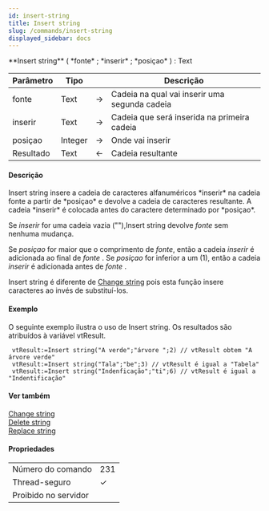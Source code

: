 ```yaml
---
id: insert-string
title: Insert string
slug: /commands/insert-string
displayed_sidebar: docs
---
```


<!--REF #_command_.Insert string.Syntax-->**Insert string** ( *fonte* ; *inserir* ; *posiçao* ) : Text<!-- END REF-->
<!--REF #_command_.Insert string.Params-->
| Parâmetro | Tipo |  | Descrição |
| --- | --- | --- | --- |
| fonte | Text | &#8594;  | Cadeia na qual vai inserir uma segunda cadeia |
| inserir | Text | &#8594;  | Cadeia que será inserida na primeira cadeia |
| posiçao | Integer | &#8594;  | Onde vai inserir |
| Resultado | Text | &#8592; | Cadeia resultante |

<!-- END REF-->

#### Descrição 

<!--REF #_command_.Insert string.Summary-->Insert string insere a cadeia de caracteres alfanuméricos *inserir* na cadeia fonte a partir de *posiçao* e devolve a cadeia de caracteres resultante.<!-- END REF--> A cadeia *inserir* é colocada antes do caractere determinado por *posiçao*.  
  
 Se *inserir* for uma cadeia vazia (""),Insert string devolve *fonte* sem nenhuma mudança.  
  
 Se *posiçao* for maior que o comprimento de *fonte*, então a cadeia *inserir* é adicionada ao final de *fonte* . Se *posiçao* for inferior a um (1), então a cadeia *inserir* é adicionada antes de *fonte* .  
  
Insert string é diferente de [Change string](change-string.md) pois esta função insere caracteres ao invés de substituí-los.

#### Exemplo 

O seguinte exemplo ilustra o uso de Insert string. Os resultados são atribuídos à variável vtResult. 

```4d
 vtResult:=Insert string("A verde";"árvore ";2) // vtResult obtem "A árvore verde"
 vtResult:=Insert string("Tala";"be";3) // vtResult é igual a "Tabela"
 vtResult:=Insert string("Indenficação";"ti";6) // vtResult é igual a "Indentificação"
```

#### Ver também 

[Change string](change-string.md)  
[Delete string](delete-string.md)  
[Replace string](replace-string.md)  

#### Propriedades
|  |  |
| --- | --- |
| Número do comando | 231 |
| Thread-seguro | &check; |
| Proibido no servidor ||


